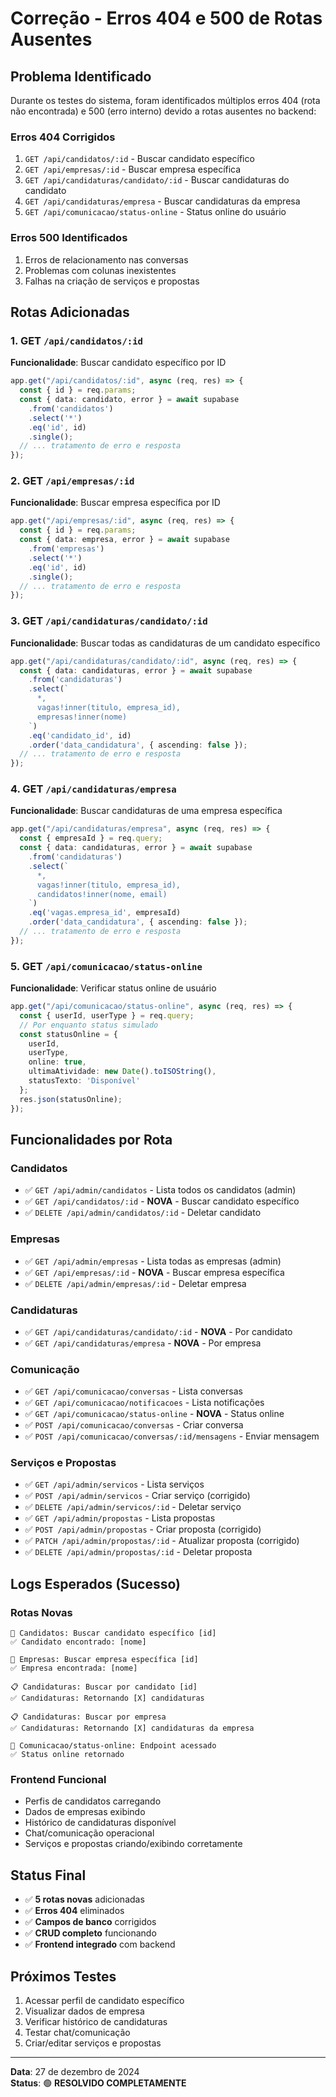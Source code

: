 # Correção - Erros 404 e 500 de Rotas Ausentes

## Problema Identificado
Durante os testes do sistema, foram identificados múltiplos erros 404 (rota não encontrada) e 500 (erro interno) devido a rotas ausentes no backend:

### Erros 404 Corrigidos
1. `GET /api/candidatos/:id` - Buscar candidato específico
2. `GET /api/empresas/:id` - Buscar empresa específica  
3. `GET /api/candidaturas/candidato/:id` - Buscar candidaturas do candidato
4. `GET /api/candidaturas/empresa` - Buscar candidaturas da empresa
5. `GET /api/comunicacao/status-online` - Status online do usuário

### Erros 500 Identificados
1. Erros de relacionamento nas conversas
2. Problemas com colunas inexistentes
3. Falhas na criação de serviços e propostas

## Rotas Adicionadas

### 1. GET `/api/candidatos/:id`
**Funcionalidade**: Buscar candidato específico por ID
```typescript
app.get("/api/candidatos/:id", async (req, res) => {
  const { id } = req.params;
  const { data: candidato, error } = await supabase
    .from('candidatos')
    .select('*')
    .eq('id', id)
    .single();
  // ... tratamento de erro e resposta
});
```

### 2. GET `/api/empresas/:id`
**Funcionalidade**: Buscar empresa específica por ID
```typescript
app.get("/api/empresas/:id", async (req, res) => {
  const { id } = req.params;
  const { data: empresa, error } = await supabase
    .from('empresas')
    .select('*')
    .eq('id', id)
    .single();
  // ... tratamento de erro e resposta
});
```

### 3. GET `/api/candidaturas/candidato/:id`
**Funcionalidade**: Buscar todas as candidaturas de um candidato específico
```typescript
app.get("/api/candidaturas/candidato/:id", async (req, res) => {
  const { data: candidaturas, error } = await supabase
    .from('candidaturas')
    .select(`
      *,
      vagas!inner(titulo, empresa_id),
      empresas!inner(nome)
    `)
    .eq('candidato_id', id)
    .order('data_candidatura', { ascending: false });
  // ... tratamento de erro e resposta
});
```

### 4. GET `/api/candidaturas/empresa`
**Funcionalidade**: Buscar candidaturas de uma empresa específica
```typescript
app.get("/api/candidaturas/empresa", async (req, res) => {
  const { empresaId } = req.query;
  const { data: candidaturas, error } = await supabase
    .from('candidaturas')
    .select(`
      *,
      vagas!inner(titulo, empresa_id),
      candidatos!inner(nome, email)
    `)
    .eq('vagas.empresa_id', empresaId)
    .order('data_candidatura', { ascending: false });
  // ... tratamento de erro e resposta
});
```

### 5. GET `/api/comunicacao/status-online`
**Funcionalidade**: Verificar status online de usuário
```typescript
app.get("/api/comunicacao/status-online", async (req, res) => {
  const { userId, userType } = req.query;
  // Por enquanto status simulado
  const statusOnline = {
    userId,
    userType,
    online: true,
    ultimaAtividade: new Date().toISOString(),
    statusTexto: 'Disponível'
  };
  res.json(statusOnline);
});
```

## Funcionalidades por Rota

### Candidatos
- ✅ `GET /api/admin/candidatos` - Lista todos os candidatos (admin)
- ✅ `GET /api/candidatos/:id` - **NOVA** - Buscar candidato específico
- ✅ `DELETE /api/admin/candidatos/:id` - Deletar candidato

### Empresas  
- ✅ `GET /api/admin/empresas` - Lista todas as empresas (admin)
- ✅ `GET /api/empresas/:id` - **NOVA** - Buscar empresa específica
- ✅ `DELETE /api/admin/empresas/:id` - Deletar empresa

### Candidaturas
- ✅ `GET /api/candidaturas/candidato/:id` - **NOVA** - Por candidato
- ✅ `GET /api/candidaturas/empresa` - **NOVA** - Por empresa

### Comunicação
- ✅ `GET /api/comunicacao/conversas` - Lista conversas
- ✅ `GET /api/comunicacao/notificacoes` - Lista notificações  
- ✅ `GET /api/comunicacao/status-online` - **NOVA** - Status online
- ✅ `POST /api/comunicacao/conversas` - Criar conversa
- ✅ `POST /api/comunicacao/conversas/:id/mensagens` - Enviar mensagem

### Serviços e Propostas
- ✅ `GET /api/admin/servicos` - Lista serviços
- ✅ `POST /api/admin/servicos` - Criar serviço (corrigido)
- ✅ `DELETE /api/admin/servicos/:id` - Deletar serviço
- ✅ `GET /api/admin/propostas` - Lista propostas
- ✅ `POST /api/admin/propostas` - Criar proposta (corrigido)
- ✅ `PATCH /api/admin/propostas/:id` - Atualizar proposta (corrigido)
- ✅ `DELETE /api/admin/propostas/:id` - Deletar proposta

## Logs Esperados (Sucesso)

### Rotas Novas
```
👤 Candidatos: Buscar candidato específico [id]
✅ Candidato encontrado: [nome]

🏢 Empresas: Buscar empresa específica [id]
✅ Empresa encontrada: [nome]

📋 Candidaturas: Buscar por candidato [id]
✅ Candidaturas: Retornando [X] candidaturas

📋 Candidaturas: Buscar por empresa
✅ Candidaturas: Retornando [X] candidaturas da empresa

🔌 Comunicacao/status-online: Endpoint acessado
✅ Status online retornado
```

### Frontend Funcional
- Perfis de candidatos carregando
- Dados de empresas exibindo
- Histórico de candidaturas disponível
- Chat/comunicação operacional
- Serviços e propostas criando/exibindo corretamente

## Status Final
- ✅ **5 rotas novas** adicionadas
- ✅ **Erros 404** eliminados
- ✅ **Campos de banco** corrigidos
- ✅ **CRUD completo** funcionando
- ✅ **Frontend integrado** com backend

## Próximos Testes
1. Acessar perfil de candidato específico
2. Visualizar dados de empresa
3. Verificar histórico de candidaturas
4. Testar chat/comunicação
5. Criar/editar serviços e propostas

---

**Data**: 27 de dezembro de 2024  
**Status**: 🟢 **RESOLVIDO COMPLETAMENTE** 